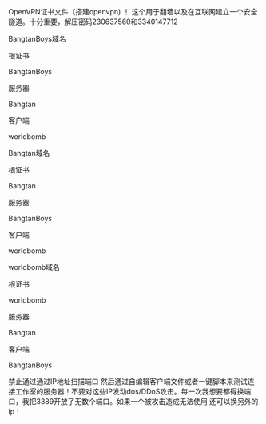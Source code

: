 OpenVPN证书文件（搭建openvpn) ！ 这个用于翻墙以及在互联网建立一个安全隧道。十分重要，解压密码230637560和3340147712 

BangtanBoys域名

根证书

BangtanBoys

服务器

Bangtan

客户端

worldbomb









Bangtan域名



根证书

Bangtan

服务器

BangtanBoys

客户端

worldbomb










worldbomb域名

根证书

worldbomb

服务器

Bangtan

客户端

BangtanBoys




禁止通过通过IP地址扫描端口 然后通过自编辑客户端文件或者一键脚本来测试连接工作室的服务器！不要对这些IP发动dos/DDoS攻击。每一次我想要都得换端口，我把3389开放了无数个端口。如果一个被攻击造成无法使用 还可以换另外的ip！
